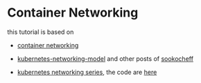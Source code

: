 # Container Networking

this tutorial is based on

- [container networking](https://dustinspecker.com/series/)

- [kubernetes-networking-model](https://sookocheff.com/post/kubernetes/understanding-kubernetes-networking-model/) and other posts of [sookocheff](https://sookocheff.com/)

- [kubernetes networking series](https://www.youtube.com/playlist?list=PLSAko72nKb8QWsfPpBlsw-kOdMBD7sra-), the code are [here](https://github.com/gary-RR/)
